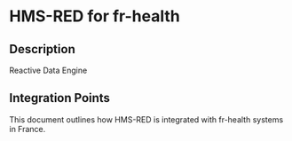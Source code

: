 # HMS-RED for fr-health

## Description

Reactive Data Engine

## Integration Points

This document outlines how HMS-RED is integrated with fr-health systems in France.

